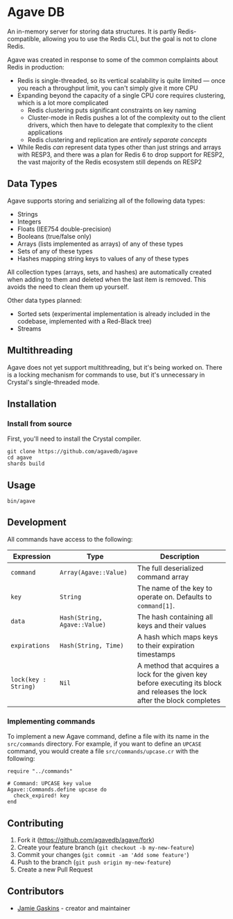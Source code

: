 # Agave DB

An in-memory server for storing data structures. It is partly Redis-compatible, allowing you to use the Redis CLI, but the goal is not to clone Redis.

Agave was created in response to some of the common complaints about Redis in production:

- Redis is single-threaded, so its vertical scalability is quite limited — once you reach a throughput limit, you can't simply give it more CPU
- Expanding beyond the capacity of a single CPU core requires clustering, which is a lot more complicated
  - Redis clustering puts significant constraints on key naming
  - Cluster-mode in Redis pushes a lot of the complexity out to the client drivers, which then have to delegate that complexity to the client applications
  - Redis clustering and replication are _entirely separate concepts_
- While Redis _can_ represent data types other than just strings and arrays with RESP3, and there was a plan for Redis 6 to drop support for RESP2, the vast majority of the Redis ecosystem still depends on RESP2

## Data Types

Agave supports storing and serializing all of the following data types:

- Strings
- Integers
- Floats (IEE754 double-precision)
- Booleans (true/false only)
- Arrays (lists implemented as arrays) of any of these types
- Sets of any of these types
- Hashes mapping string keys to values of any of these types

All collection types (arrays, sets, and hashes) are automatically created when adding to them and deleted when the last item is removed. This avoids the need to clean them up yourself.

Other data types planned:

- Sorted sets (experimental implementation is already included in the codebase, implemented with a Red-Black tree)
- Streams

## Multithreading

Agave does not yet support multithreading, but it's being worked on. There is a locking mechanism for commands to use, but it's unnecessary in Crystal's single-threaded mode.

## Installation

### Install from source

First, you'll need to install the Crystal compiler.

```shell
git clone https://github.com/agavedb/agave
cd agave
shards build
```

## Usage

```shell
bin/agave
```

## Development

All commands have access to the following:

| Expression | Type | Description |
|-|-|-|
| `command` | `Array(Agave::Value)` | The full deserialized command array |
| `key` | `String` | The name of the key to operate on. Defaults to `command[1]`. |
| `data` | `Hash(String, Agave::Value)` | The hash containing all keys and their values |
| `expirations` | `Hash(String, Time)` | A hash which maps keys to their expiration timestamps |
| `lock(key : String)` | `Nil` | A method that acquires a lock for the given key before executing its block and releases the lock after the block completes |

### Implementing commands

To implement a new Agave command, define a file with its name in the `src/commands` directory.  For example, if you want to define an `UPCASE` command, you would create a file `src/commands/upcase.cr` with the following:

```crystal
require "../commands"

# Command: UPCASE key value
Agave::Commands.define upcase do
  check_expired! key
end
```

## Contributing

1. Fork it (<https://github.com/agavedb/agave/fork>)
2. Create your feature branch (`git checkout -b my-new-feature`)
3. Commit your changes (`git commit -am 'Add some feature'`)
4. Push to the branch (`git push origin my-new-feature`)
5. Create a new Pull Request

## Contributors

- [Jamie Gaskins](https://github.com/jgaskins) - creator and maintainer
